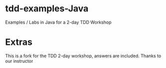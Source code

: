 # tdd-examples-Java
Examples / Labs in Java for a 2-day TDD Workshop


# Extras

This is a fork for the TDD 2-day workshop, answers are included. 
Thanks to our instructor